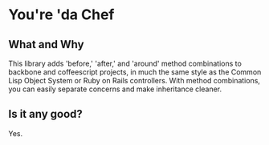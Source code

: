 You're 'da Chef
===

What and Why
---

This library adds 'before,' 'after,' and 'around' method combinations to backbone and coffeescript projects, in much the same style as the Common Lisp Object System or Ruby on Rails controllers. With method combinations, you can easily separate concerns and make inheritance cleaner.

Is it any good?
---

Yes.